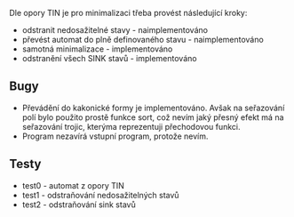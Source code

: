 Dle opory TIN je pro minimalizaci třeba provést následující kroky:
* odstranit nedosažitelné stavy - naimplementováno
* převést automat do plně definovaného stavu - naimplementováno
* samotná minimalizace - implementováno
* odstranění všech SINK stavů - implementováno

## Bugy
* Převádění do kakonické formy je implementováno. Avšak na seřazování polí bylo použito prostě funkce sort, což nevím jaký přesný efekt má na seřazování trojic, kterýma reprezentuji přechodovou funkci.
* Program nezavírá vstupní program, protože nevím.

## Testy
* test0 - automat z opory TIN
* test1 - odstraňování nedosažitelných stavů
* test2 - odstraňování sink stavů
